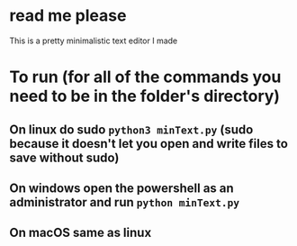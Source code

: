 # read me please
This is a pretty minimalistic text editor I made
# To run (for all of the commands you need to be in the folder's directory)
## On linux do sudo `python3 minText.py` (sudo because it doesn't let you open and write files to save without sudo)
## On windows open the powershell as an administrator and run `python minText.py`
## On macOS same as linux
